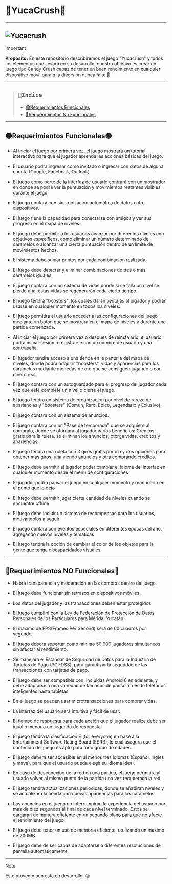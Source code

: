 # 🐆YucaCrush🐆
---
![Yucacrush](https://github.com/user-attachments/assets/1c2d54c4-de3d-4f7b-96e3-2d93accecd1f)
---
>[!Important]
> **Proposito:** En este repositorio describiremos el juego "Yucacrush" y todos los elementos que llevará en su desarrollo, nuestro objetivo es crear un juego tipo Candy Crush capaz de tener un buen rendimiento en cualquier dispositivo movil para q la diversion nunca falte.🐣
---
>## `📝Indice`
>- [🟢Requerimientos Funcionales](#requerimientos-funcionales)
>- [🔴Requerimientos No Funcionales](#requerimientos-no-funcionales)

---
## 🟢**Requerimientos Funcionales**🟢
- Al iniciar el juego por primera vez, el juego mostrará un tutorial interactivo para que el jugador aprenda las acciones básicas del juego.

- El usuario podra ingresar como invitado o ingresar con datos de alguna cuenta (Google, Facebook, Outlook)

- El juego como parte de la interfaz de usuario contrará con un mostrador en donde se podrá ver la puntuación y movimientos restantes visibles durante el juego 
   
- El juego contará con sincronización automática de datos entre dispositivos. 
   
- El juego tiene la capacidad para conectarse con amigos y  ver sus progreso en el mapa de niveles.

- El juego debe permitir a los usuarios avanzar por diferentes niveles con objetivos específicos, como eliminar un número determinado de caramelos o alcanzar una cierta puntuación dentro de un límite de movimientos hechos.
  
- El sistema debe sumar puntos por cada combinación realizada.

- El juego debe detectar y eliminar combinaciones de tres o más caramelos iguales.

- El juego contará con un sistema de vidas donde si se falla un nivel se pierde una, estas vidas se regenerarán cada cierto tiempo.

- El juego tendrá "boosters", los cuales darán ventajas al jugador y podrán usarse en cualquier momento en todos los niveles.

- El juego permitira al usuario acceder a las configuraciones del juego mediante un boton que se mostrara en el mapa de niveles y durante una partida comenzada. 

- Al iniciar el juego por primera vez o despues de reinstalarlo, el usuario podra iniciar sesion o registrarse con un nombre de usuario y una contraseña. 

- El jugador tendra acceso a una tienda en la pantalla del mapa de niveles, donde podra adquirir "boosters", vidas y aparencias para los caramelos mediante monedas de oro que se consiguen jugando o con dinero real.

- El juego contara con un autoguardado para el progreso del jugador cada vez que este complete un nivel o cierre el juego.

- El juego tendra un sistema de organizacion por nivel de rareza de apariencias y "boosters" (Comun, Raro, Epico, Legendario y Exlusivo).

- El juego contara con un sistema de anuncios.

- El juego contara con un "Pase de temporada" que se adquiere al compralo, donde se otorgara al jugador varios beneficios: Creditos gratis para la ruleta, se eliminan los anuncios, otorga vidas, creditos y apariencias.

- El juego tendra una ruleta con 3 giros gratis por dia y dos opciones para obtener mas giros, una viendo anuncios y otra comprando creditos.

- El juego debe permitir al jugador poder cambiar el idioma del interfaz en cualquier momento desde el menu de configuraciones

- El jugador podra pausar el juego en cualquier momento y reanudarlo en el punto que lo dejo

- El juego debe permitir jugar cierta cantidad de niveles cuando se encuentre offline

- El juego debe incluir un sistema de recompensas para los usuarios, motivandolos a seguir

- El juego contará con eventos especiales en diferentes épocas del año, agregando nuevos niveles y temáticas

- El juego tendrá la opción de cambiar el color de los objetos para la gente que tenga discapacidades visuales
---
## 🔴**Requerimientos NO Funcionales**🔴
- Habrá transparencia y moderación en las compras dentro del juego.
  
- El juego debe funcionar sin retrasos en dispositivos móviles.
  
- Los datos del jugador y las transacciones deben estar protegidos

- El juego cumplirá con la Ley de Federación de Protección de Datos Personales de los Particulares para Mérida, Yucatán.

- El maximo de FPS(Frames Per Second) sera de 60 cuadros por segundo.

- El juego debera soportar como minimo 50,000 jugadores simultaneos sin afectar al rendimiento.

- Se manejará el Estandar de Seguridad de Datos para la Industria de Tarjetas de Pago (PCI-DSS), para garantizar la seguridad de las transacciones con tarjetas de pago.

- El juego debe ser compatible con, incluidas Android 6 en adelante, y debe adaptarse a una variedad de tamaños de pantalla, desde teléfonos inteligentes hasta tabletas.

- En el juego se pueden usar microtransacciones para comprar vidas. 

- La interfaz del usuario será intuitiva y fácil de usar.

- El tiempo de respuesta para cada acción que el jugador realize debe ser igual o menor a un segundo de respuesta.

- El juego tendra la clasificacion E (for everyone) en base a la Entertainment Software Rating Board (ESRB), lo cual asegura que el contenido del juego es apto para todo grupo de edades.

- El juego debera ser accesible en al menos tres idiomas (Español, ingles y maya), para que el usuario pueda elegir su idioma ideal. 

- En caso de desconexion de la red en una partida, el juego permitira al usuario volver al mismo punto de la partida una vez recuperada la red. 

- El juego tendra actualizaciones periodicas, donde se añadiran niveles y se actualizara la tienda con nuevas apariencias para los caramelos.

- Los anuncios en el juego no interrumpiran la experiencia del usuario por mas de diez segundos al final de cada nivel terminado. Estos se cargaran de manera eficiente en un segundo plano para que no afecte el rendimiento del juego. 

- El juego debe tener un uso de memoria eficiente, utulizando un maximo de 200MB

- El juego debe de ser capaz de adaptarse a diferentes resoluciones de pantalla automaticamente


---
>[!Note]
>Este proyecto aun esta en desarrollo. ☹︎
